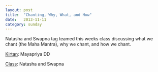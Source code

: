 ```yaml
---
layout: post
title:  "Chanting, Why, What, and How"
date:   2013-11-11
category: sunday
---
```


Natasha and Swapna tag teamed this weeks class discussing what we chant (the Maha Mantra), why we chant, and how we chant.

[Kirtan](https://s3.amazonaws.com/Bhakti/2013-11-11-Chanting/MayapriyaDD.Kirtan.mp3): Mayapriya DD

[Class](https://s3.amazonaws.com/Bhakti/2013-11-11-Chanting/Natasha.Swapna.Class.mp3): Natasha and Swapna
